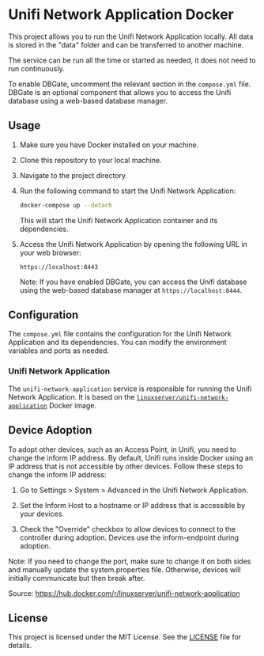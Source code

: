 # Unifi Network Application Docker

This project allows you to run the Unifi Network Application locally. All data is stored in the "data" folder and can be transferred to another machine.

The service can be run all the time or started as needed, it does not need to run continuously.

To enable DBGate, uncomment the relevant section in the `compose.yml` file. DBGate is an optional component that allows you to access the Unifi database using a web-based database manager.

## Usage

1. Make sure you have Docker installed on your machine.

2. Clone this repository to your local machine.

3. Navigate to the project directory.

4. Run the following command to start the Unifi Network Application:

    ```bash
    docker-compose up --detach
    ```

    This will start the Unifi Network Application container and its dependencies.

5. Access the Unifi Network Application by opening the following URL in your web browser:

    ```
    https://localhost:8443
    ```

    Note: If you have enabled DBGate, you can access the Unifi database using the web-based database manager at `https://localhost:8444`.

## Configuration

The `compose.yml` file contains the configuration for the Unifi Network Application and its dependencies. You can modify the environment variables and ports as needed.

### Unifi Network Application

The `unifi-network-application` service is responsible for running the Unifi Network Application. It is based on the [`linuxserver/unifi-network-application`](https://github.com/linuxserver/docker-unifi-network-application) Docker image.

## Device Adoption

To adopt other devices, such as an Access Point, in Unifi, you need to change the inform IP address. By default, Unifi runs inside Docker using an IP address that is not accessible by other devices. Follow these steps to change the inform IP address:

1. Go to Settings > System > Advanced in the Unifi Network Application.

2. Set the Inform Host to a hostname or IP address that is accessible by your devices.

3. Check the "Override" checkbox to allow devices to connect to the controller during adoption. Devices use the inform-endpoint during adoption.

Note: If you need to change the port, make sure to change it on both sides and manually update the system.properties file. Otherwise, devices will initially communicate but then break after.

Source: https://hub.docker.com/r/linuxserver/unifi-network-application

## License

This project is licensed under the MIT License. See the [LICENSE](LICENSE) file for details.
